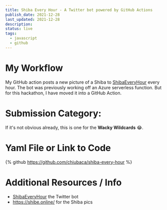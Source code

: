```yaml
---
title: Shiba Every Hour - A Twitter bot powered by GitHub Actions
publish_date: 2021-12-28
last_updated: 2021-12-28
description: 
status: live
tags:
  - javascript
  - github
---
```


# My Workflow

My GitHub action posts a new picture of a Shiba to [ShibaEveryHour](https://twitter.com/ShibaEveryHour) every hour. The bot was previously working off an Azure serverless function. But for this hackathon, I have moved it into a GitHub Action.

# Submission Category: 

If it's not obvious already, this is one for the **Wacky Wildcards** 😂.


# Yaml File or Link to Code

{% github https://github.com/chiubaca/shiba-every-hour %}


# Additional Resources / Info

- [ShibaEveryHour](https://twitter.com/ShibaEveryHour) the Twitter bot
- https://shibe.online/ for the Shiba pics